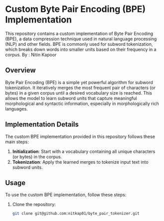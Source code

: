 # Custom Byte Pair Encoding (BPE) Implementation

This repository contains a custom implementation of Byte Pair Encoding (BPE), a data compression technique used in natural language processing (NLP) and other fields. BPE is commonly used for subword tokenization, which breaks down words into smaller units based on their frequency in a corpus.
By : Nitin Kapoor

## Overview

Byte Pair Encoding (BPE) is a simple yet powerful algorithm for subword tokenization. It iteratively merges the most frequent pair of characters (or bytes) in a given corpus until a desired vocabulary size is reached. This allows the model to learn subword units that capture meaningful morphological and syntactic information, especially in morphologically rich languages.

## Implementation Details

The custom BPE implementation provided in this repository follows these main steps:

1. **Initialization**: Start with a vocabulary containing all unique characters (or bytes) in the corpus.
2. **Tokenization**: Apply the learned merges to tokenize input text into subword units.

## Usage

To use the custom BPE implementation, follow these steps:

1. Clone the repository:
   ```bash
   git clone git@github.com:nitkap01/byte_pair_tokenizer.git
